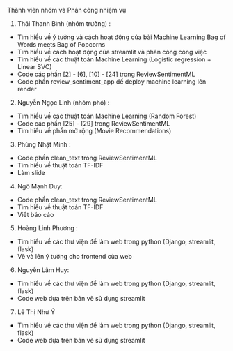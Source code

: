 Thành viên nhóm và Phân công nhiệm vụ
1. Thái Thanh Bình (nhóm trưởng) :
- Tìm hiểu về ý tưởng và cách hoạt động của bài Machine Learning Bag of Words meets Bag of Popcorns
- Tìm hiểu về cách hoạt động của streamlit và phân công công việc
- Tìm hiểu về các thuật toán Machine Learning (Logistic regression + Linear SVC)
- Code các phần [2] - [6], [10] - [24] trong ReviewSentimentML
- Code phần review_sentiment_app để deploy machine learning lên render 
2. Nguyễn Ngọc Linh (nhóm phó) :
- Tìm hiểu về các thuật toán Machine Learning (Random Forest)
- Code các phần [25] - [29] trong ReviewSentimentML
- Tìm hiểu về phần mở rộng (Movie Recommendations) 
3. Phùng Nhật Minh : 
- Code phần clean_text trong ReviewSentimentML
- Tìm hiểu về thuật toán TF-IDF
- Làm slide
4. Ngô Mạnh Duy:
- Code phần clean_text trong ReviewSentimentML
- Tìm hiểu về thuật toán TF-IDF 
- Viết báo cáo
5. Hoàng Linh Phương :
- Tìm hiểu về các thư viện để làm web trong python (Django, streamlit, flask)
- Vẽ và lên ý tưởng cho frontend của web
6. Nguyễn Lâm Huy:
- Tìm hiểu về các thư viện để làm web trong python (Django, streamlit, flask)
- Code web dựa trên bản vẽ sử dụng streamlit
7. Lê Thị Như Ý
- Tìm hiểu về các thư viện để làm web trong python (Django, streamlit, flask)
- Code web dựa trên bản vẽ sử dụng streamlit
